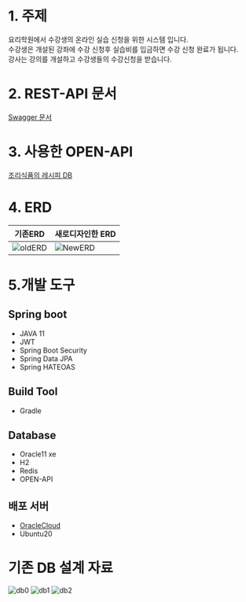 # 1. 주제
요리학원에서 수강생의 온라인 실습 신청을 위한 시스템 입니다.  
수강생은 개설된 강좌에 수강 신청후 실습비를 입금하면 수강 신청 완료가 됩니다.   
강사는 강의를 개설하고 수강생들의 수강신청을 받습니다.  

# 2. REST-API 문서
[Swagger 문서](https://hayagou.shop/api/swagger-ui.html)

# 3. 사용한 OPEN-API
[조리식품의 레시피 DB](http://www.foodsafetykorea.go.kr/api/openApiInfo.do?menu_grp=MENU_GRP31&menu_no=661&show_cnt=10&start_idx=1&svc_no=COOKRCP01)

# 4. ERD

|기존ERD|새로디자인한 ERD|
|--|--|
|![oldERD](https://sat02pap001files.storage.live.com/y4mG25ylLZD0cGttzcGU-QoELKceuPiLL3TH8lTrIW81QWdEk6oKPa-WiO847KMKF_qQoKelvFs7axXSDPiJ24U4wqkpXnTZLoAjkAws48iNsnt6cgp8RieedOAWOsnapaCjVLzgrKIXZPiD1O7LMlllzkbMHuCHVg4WwTRZot3BlL3MFyNcHunl-rwvTaCH8nJPNVl5xn26HHqmGkAscIqWw/%EA%B8%B0%EC%A1%B4ERD.png?psid=1&width=1189&height=925)|![NewERD](https://sat02pap001files.storage.live.com/y4m15FIek_Zp48BugGZVMDnD4NCCWsm286uydVGHoBm37qbFNaVoqRzW_qMiy2s6Qroa0aE2eThKi2NSzV4FnNnDwB7keTSgINAwYXCaw_oitl4lu_Ey67859eru48Kpkr4xRKwdXcO_XgpuG_EKnHVIH88bXmfAeSP-Ma84EAqGgP4--w6e62zWEBSrSWOaKhZ8_fF9O9IHuOZ7MFUocyuIg/%EC%83%88%EB%A1%9C%EB%94%94%EC%9E%90%EC%9D%B8%ED%95%9CERD.png?psid=1&width=1422&height=652)|


# 5.개발 도구
## Spring boot
- JAVA 11
- JWT
- Spring Boot Security
- Spring Data JPA
- Spring HATEOAS

## Build Tool
- Gradle

## Database
- Oracle11 xe
- H2
- Redis
- OPEN-API

## 배포 서버
- [OracleCloud](https://www.oracle.com/kr/cloud/)
- Ubuntu20
 
# 기존 DB 설계 자료
![db0](https://sat02pap001files.storage.live.com/y4mX2XFBA_QNpltoCWsOvCFZLGj2sDtHTh_6VKk77XobU4BlFzs0NGwB8SgNLcJ_PpplNWfT-VeecMZCxvCEiG8liKQ7hWV0kFVmZNM41lzzA5XN9Et9oKOjU6NToLRyMdQ4ZT5V8uL9hCAj8Am83ttN8B0oi_4UGQsFNMyMxRd8MPECTbNPlN7W4Bxg0fGMRukQSxcaax_yxhmH7aImdhP3Q/db0.jpg?psid=1&width=794&height=1123)
![db1](https://sat02pap001files.storage.live.com/y4mNazF8b_82WB93tOkJzk46Sdb3VWL3VR21isssCYIpv9ULbUQfNM59m6DdwHDQ58LXBal1fxGI-U6K-Xjov7_dBFIN4QELH_3h4Ty-Xb6Nf83yJ45S0siSOnD6BYk-ii20ReUKk3L-CaKF7pux50VmtpaL9nFc4ZbS359TbQA_z3UocPVTjiVw9u7xn3YR_I3Mt5zDzEMOhuuMnY-1kP15g/db1.jpg?psid=1&width=794&height=1123)
![db2](https://sat02pap001files.storage.live.com/y4mfc9hocYDn6vQX5Aaq7nn8l7SGIwYV-N54Csf1q1yvUFcLQ2_O7oiJNnPOWKBuit1sjPIVM85urzz2FFEDmxCEP1MuBcveG9aALe0LaqWqgqajeqx7ojAEtZKHPjVhkKCMuf_L9QuMWxozeKRFLI79bAP1uCVKWoC32kRXnEXyVOWAWvtLSlwdyl08IZ3BeJdP1xuZfIIR0AeIs7p0s6T8w/db2.jpg?psid=1&width=794&height=1123)